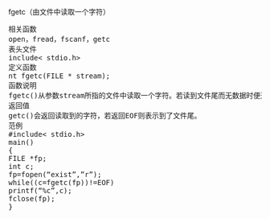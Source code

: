 fgetc（由文件中读取一个字符）
<pre>相关函数
open，fread，fscanf，getc
表头文件
include< stdio.h>
定义函数
nt fgetc(FILE * stream);
函数说明
fgetc()从参数stream所指的文件中读取一个字符。若读到文件尾而无数据时便返回EOF。
返回值
getc()会返回读取到的字符，若返回EOF则表示到了文件尾。
范例
#include< stdio.h>
main()
{
FILE *fp;
int c;
fp=fopen(“exist”,”r”);
while((c=fgetc(fp))!=EOF)
printf(“%c”,c);
fclose(fp);
}</pre>